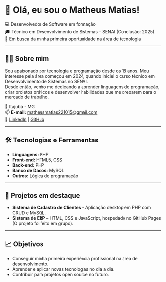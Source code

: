 # 👋 Olá, eu sou o Matheus Matias!

💻 Desenvolvedor de Software em formação  
🎓 Técnico em Desenvolvimento de Sistemas – SENAI (Conclusão: 2025)  
🚀 Em busca da minha primeira oportunidade na área de tecnologia

---

## 🧑‍💻 Sobre mim
Sou apaixonado por tecnologia e programação desde os 18 anos. Meu interesse pela área começou em 2024, quando iniciei o curso técnico em Desenvolvimento de Sistemas no SENAI.  
Desde então, venho me dedicando a aprender linguagens de programação, criar projetos práticos e desenvolver habilidades que me preparem para o mercado de trabalho.

📍 Itajubá - MG  
📫 **E-mail:** matheusmatias221015@gmail.com  
🔗 [LinkedIn](https://www.linkedin.com/in/matheus-matias-pinto/) | [GitHub](https://github.com/manomt)

---

## 🛠 Tecnologias e Ferramentas
- **Linguagens:** PHP  
- **Front-end:** HTML5, CSS  
- **Back-end:** PHP
- **Banco de Dados:** MySQL 
- **Outros:** Lógica de programação

---

## 📂 Projetos em destaque
- **Sistema de Cadastro de Clientes** – Aplicação desktop em PHP com CRUD e MySQL.  
- **Sistema de ERP** – HTML, CSS e JavaScript, hospedado no GitHub Pages (O projeto foi feito em grupo).

---

## 📈 Objetivos
- Conseguir minha primeira experiência profissional na área de desenvolvimento.  
- Aprender e aplicar novas tecnologias no dia a dia.  
- Contribuir para projetos open source no futuro.
